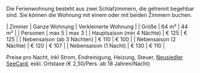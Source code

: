 Die Ferienwohnung besteht aus zwei Schlafzimmern, die getrennt begehbar sind.
Sie können die Wohnung mit einem oder mit beiden Zimmern buchen.

| Zimmer                      | Ganze Wohnung | Verkleinerte Wohnung |
| Größe                       |         64 m² |                44 m² |
| Personen                    |         max 5 |                max 3 |
| Hauptsaison (min  4 Nächte) |         € 125 |                € 125 |
| Nebensaison (ab 3 Nächten)  |         € 110 |                € 100 |
| Nebensaison (2 Nächte)      |         € 120 |                € 107 |
| Nebensaison (1 Nacht)       |         € 130 |                € 110 |

Preise pro Nacht, inkl Strom, Endreinigung, Heizung, Steuer,
[Neusiedler SeeCard](https://www.neusiedlersee.com/de/neusiedler-see-card/neusiedler-see-card.html),
exkl. Ortstaxe (€ 2,50/Pers. ab 18 Jahren/Nacht)
